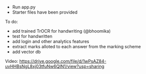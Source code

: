 - Run app.py
- Starter files have been provided

To do:
- add trained TrOCR for handwriting (@bhoomika)
- test for handwritten
- add login and other analytics features
- extract marks alloted to each answer from the marking scheme
- add vector db 

Video: https://drive.google.com/file/d/1wPsAZ84-uvHHBsNgL8xj03tfuNw6QIN1/view?usp=sharing
